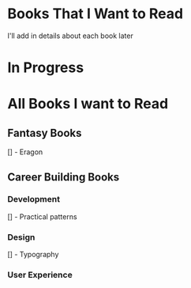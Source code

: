 Books That I Want to Read
==================

I'll add in details about each book later

# In Progress

# All Books I want to Read

## Fantasy Books
[] - Eragon

## Career Building Books

### Development
[] - Practical patterns

### Design
[] - Typography

### User Experience
